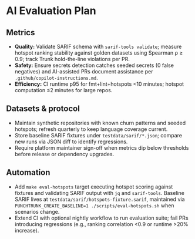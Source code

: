 # AI Evaluation Plan

## Metrics

- **Quality:** Validate SARIF schema with `sarif-tools validate`; measure hotspot ranking stability against golden datasets using Spearman ρ ≥ 0.9; track Trunk hold-the-line violations per PR.
- **Safety:** Ensure secrets detection catches seeded secrets (0 false negatives) and AI-assisted PRs document assistance per `.github/copilot-instructions.md`.
- **Efficiency:** CI runtime p95 for fmt+lint+hotspots <10 minutes; hotspot computation ≤2 minutes for large repos.

## Datasets & protocol

- Maintain synthetic repositories with known churn patterns and seeded hotspots; refresh quarterly to keep language coverage current.
- Store baseline SARIF fixtures under `testdata/sarif/*.json`; compare new runs via JSON diff to identify regressions.
- Require platform maintainer sign-off when metrics dip below thresholds before release or dependency upgrades.

## Automation

- Add `make eval-hotspots` target executing hotspot scoring against fixtures and validating SARIF output with `jq` and `sarif-tools`. Baseline SARIF lives at `testdata/sarif/hotspots-fixture.sarif`, maintained via `PUNCHTRUNK_CREATE_BASELINE=1 ./scripts/eval-hotspots.sh` when scenarios change.
- Extend CI with optional nightly workflow to run evaluation suite; fail PRs introducing regressions (e.g., ranking correlation <0.9 or runtime >20% increase).
